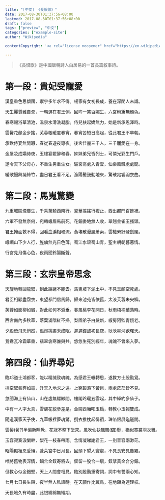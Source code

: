```yaml
---
title: "[中文] 《長恨歌》"
date: 2017-08-30T01:37:56+08:00
lastmod: 2017-08-30T01:37:56+08:00
draft: false
tags: ["preview", "中文"]
categories: ["example-site"]
author: "Wikipedia"

contentCopyright: '<a rel="license noopener" href="https://en.wikipedia.org/wiki/Wikipedia:Text_of_Creative_Commons_Attribution-ShareAlike_3.0_Unported_License" target="_blank">Creative Commons Attribution-ShareAlike License</a>'

---
```


>《長恨歌》是中國唐朝詩人白居易的一首長篇敘事詩。

# 第一段：貴妃受寵愛

漢皇重色思傾國，禦宇多年求不得。楊家有女初長成，養在深閨人未識。

天生麗質難自棄，一朝選在君王側。回眸一笑百媚生，六宮粉黛無顏色。

春寒賜浴華清池，溫泉水滑洗凝脂。侍兒扶起嬌無力，始是新承恩澤時。

雲鬢花顏金步搖，芙蓉帳暖度春宵。春宵苦短日高起，從此君王不早朝。

承歡侍宴無閒暇，春從春遊夜專夜。後宮佳麗三千人，三千寵愛在一身。

金屋妝成嬌侍夜，玉樓宴罷醉和春。姊妹弟兄皆列士，可憐光彩生門戶。

遂令天下父母心，不重生男重生女。驪宮高處入青雲，仙樂風飄處處聞。

緩歌慢舞凝絲竹，盡日君王看不足。漁陽鼙鼓動地來，驚破霓裳羽衣曲。

# 第二段：馬嵬驚變

九重城闕煙塵生，千乘萬騎西南行。翠華搖搖行複止，西出都門百餘裡。

六軍不發無奈何，宛轉蛾眉馬前死。花鈿委地無人收，翠翹金雀玉搔頭。

君王掩面救不得，回看血淚相和流。黃埃散漫風蕭索，雲棧縈紆登劍閣。

峨嵋山下少人行，旌旗無光日色薄。蜀江水碧蜀山青，聖主朝朝暮暮情。

行宮見月傷心色，夜雨聞鈴腸斷聲。

# 第三段：玄宗皇帝思念

天旋地轉回龍馭，到此躊躇不能去。馬嵬坡下泥土中，不見玉顏空死處。

君臣相顧盡霑衣，東望都門信馬歸。歸來池苑皆依舊，太液芙蓉未央柳。

芙蓉如面柳如眉，對此如何不淚垂。春風桃李花開日，秋雨梧桐葉落時。

西宮南內多秋草，落葉滿階紅不掃。梨園弟子白髮新，椒房阿監青娥老。

夕殿螢飛思悄然，孤燈挑盡未成眠。遲遲鐘鼓初長夜，耿耿星河欲曙天。

鴛鴦瓦冷霜華重，翡翠衾寒誰與共。悠悠生死別經年，魂魄不曾來入夢。

# 第四段：仙界尋妃

臨邛道士鴻都客，能以精誠致魂魄。為感君王輾轉思，遂教方士殷勤覓。

排空馭氣奔如電，升天入地求之遍。上窮碧落下黃泉，兩處茫茫皆不見。

忽聞海上有仙山，山在虛無縹緲間。樓閣玲瓏五雲起，其中綽約多仙子。

中有一人字太真，雪膚花貌參差是。金闕西廂叩玉扃，轉教小玉報雙成。

聞道漢家天子使，九華帳裡夢魂驚。攬衣推枕起徘徊，珠箔銀屏迤邐開。

雲髻(鬢?)半偏新睡覺，花冠不整下堂來。風吹仙袂飄飄(颻)舉，猶似霓裳羽衣舞。

玉容寂寞淚闌幹，梨花一枝春帶雨。含情凝睇謝君王，一別音容兩渺茫。

昭陽殿裡恩愛絕，蓬萊宮中日月長。回頭下望人寰處，不見長安見塵霧。

唯將舊物表深情，鈿合金釵寄將去。釵留一股合一扇，釵擘黃金合分鈿。

但教心似金鈿堅，天上人間會相見。臨別殷勤重寄詞，詞中有誓兩心知。

七月七日長生殿，夜半無人私語時。在天願作比翼鳥，在地願為連理枝。

天長地久有時盡，此恨綿綿無絕期。

